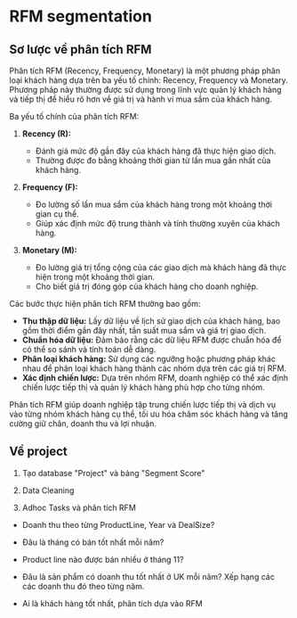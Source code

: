# RFM segmentation
## Sơ lược về phân tích RFM

Phân tích RFM (Recency, Frequency, Monetary) là một phương pháp phân loại khách hàng dựa trên ba yếu tố chính: Recency, Frequency và Monetary. Phương pháp này thường được sử dụng trong lĩnh vực quản lý khách hàng và tiếp thị để hiểu rõ hơn về giá trị và hành vi mua sắm của khách hàng.

Ba yếu tố chính của phân tích RFM:

1. **Recency (R):**
   - Đánh giá mức độ gần đây của khách hàng đã thực hiện giao dịch.
   - Thường được đo bằng khoảng thời gian từ lần mua gần nhất của khách hàng.

2. **Frequency (F):**
   - Đo lường số lần mua sắm của khách hàng trong một khoảng thời gian cụ thể.
   - Giúp xác định mức độ trung thành và tính thường xuyên của khách hàng.

3. **Monetary (M):**
   - Đo lường giá trị tổng cộng của các giao dịch mà khách hàng đã thực hiện trong một khoảng thời gian.
   - Cho biết giá trị đóng góp của khách hàng cho doanh nghiệp.

Các bước thực hiện phân tích RFM thường bao gồm:
   - **Thu thập dữ liệu:** Lấy dữ liệu về lịch sử giao dịch của khách hàng, bao gồm thời điểm gần đây nhất, tần suất mua sắm và giá trị giao dịch.
   - **Chuẩn hóa dữ liệu:** Đảm bảo rằng các dữ liệu RFM được chuẩn hóa để có thể so sánh và tính toán dễ dàng.
   - **Phân loại khách hàng:** Sử dụng các ngưỡng hoặc phương pháp khác nhau để phân loại khách hàng thành các nhóm dựa trên các giá trị RFM.
   - **Xác định chiến lược:** Dựa trên nhóm RFM, doanh nghiệp có thể xác định chiến lược tiếp thị và quản lý khách hàng phù hợp cho từng nhóm.

Phân tích RFM giúp doanh nghiệp tập trung chiến lược tiếp thị và dịch vụ vào từng nhóm khách hàng cụ thể, tối ưu hóa chăm sóc khách hàng và tăng cường giữ chân, doanh thu và lợi nhuận.

## Về project
1. Tạo database "Project" và bảng "Segment Score"

2. Data Cleaning

3. Adhoc Tasks và phân tích RFM
- Doanh thu theo từng ProductLine, Year  và DealSize?
- Đâu là tháng có bán tốt nhất mỗi năm?

- Product line nào được bán nhiều ở tháng 11?

- Đâu là sản phẩm có doanh thu tốt nhất ở UK mỗi năm? 
Xếp hạng các các doanh thu đó theo từng năm.

- Ai là khách hàng tốt nhất, phân tích dựa vào RFM 
